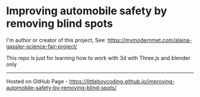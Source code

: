 # Improving automobile safety by removing blind spots

I'm author or creator of this project, See: https://mymodernmet.com/alaina-gassler-science-fair-project/

This repo is just for learning how to work with 3d with Three.js and blender only

---

Hosted on GitHub Page - https://littleboycoding.github.io/improving-automobile-safety-by-removing-blind-spots/
